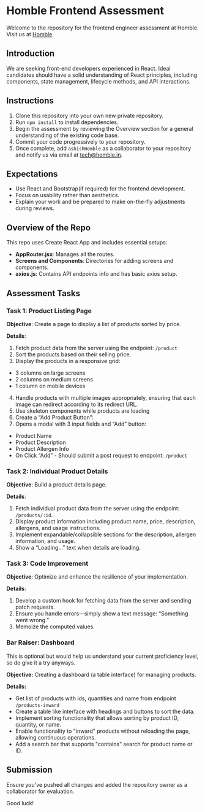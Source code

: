 # Homble Frontend Assessment

Welcome to the repository for the frontend engineer assessment at Homble. Visit us at [Homble](http://www.homble.in).

## Introduction

We are seeking front-end developers experienced in React. Ideal candidates should have a solid understanding of React principles, including components, state management, lifecycle methods, and API interactions.

## Instructions

1. Clone this repository into your own new private repository.
2. Run `npm install` to install dependencies.
3. Begin the assessment by reviewing the Overview section for a general understanding of the existing code base.
4. Commit your code progressively to your repository.
5. Once complete, add `ashishHomble` as a collaborator to your repository and notify us via email at tech@homble.in.

## Expectations

- Use React and Bootstrap(if required) for the frontend development.
- Focus on usability rather than aesthetics.
- Explain your work and be prepared to make on-the-fly adjustments during reviews.

## Overview of the Repo

This repo uses Create React App and includes essential setups:

- **AppRouter.jsx**: Manages all the routes.
- **Screens and Components**: Directories for adding screens and components.
- **axios.js**: Contains API endpoints info and has basic axios setup.

## Assessment Tasks

### Task 1: Product Listing Page

**Objective**: Create a page to display a list of products sorted by price.

**Details**:

1. Fetch product data from the server using the endpoint: `/product`
2. Sort the products based on their selling price.
3. Display the products in a responsive grid:

- 3 columns on large screens
- 2 columns on medium screens
- 1 column on mobile devices

4. Handle products with multiple images appropriately, ensuring that each image can redirect according to its redirect URL.
5. Use skeleton components while products are loading
6. Create a “Add Product Button”:
7. Opens a modal with 3 input fields and “Add” button:

- Product Name
- Product Description
- Product Allergen Info
- On Click “Add” - Should submit a post request to endpoint: `/product`

### Task 2: Individual Product Details

**Objective**: Build a product details page.

**Details**:

1. Fetch individual product data from the server using the endpoint: `/products/:id`.
2. Display product information including product name, price, description, allergens, and usage instructions.
3. Implement expandable/collapsible sections for the description, allergen information, and usage.
4. Show a “Loading…” text when details are loading.

### Task 3: Code Improvement

**Objective**: Optimize and enhance the resilience of your implementation.

**Details**:

1. Develop a custom hook for fetching data from the server and sending patch requests.
2. Ensure you handle errors—simply show a text message: “Something went wrong.”
3. Memoize the computed values.

### Bar Raiser: Dashboard

This is optional but would help us understand your current proficiency level, so do give it a try anyways.

**Objective:** Creating a dashboard (a table interface) for managing products.

**Details:**

- Get list of products with ids, quantities and name from endpoint `/products-inward`
- Create a table like interface with headings and buttons to sort the data.
- Implement sorting functionality that allows sorting by product ID, quantity, or name.
- Enable functionality to "inward" products without reloading the page, allowing continuous operations.
- Add a search bar that supports "contains" search for product name or ID.

## Submission

Ensure you've pushed all changes and added the repository owner as a collaborator for evaluation.

Good luck!
